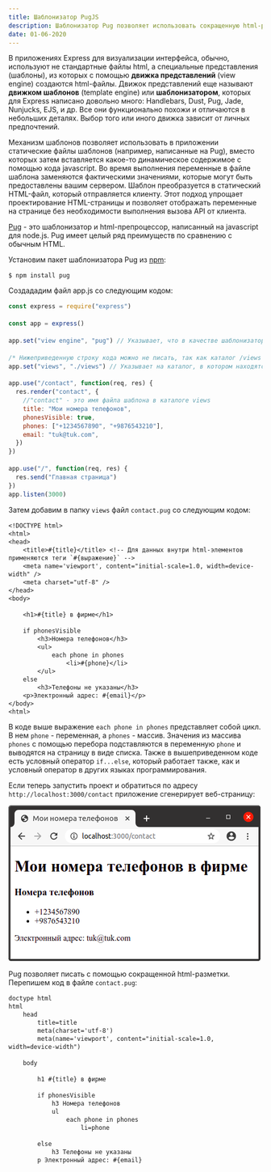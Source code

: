 ```yaml
---
title: Шаблонизатор PugJS
description: Шаблонизатор Pug позволяет использовать сокращенную html-разметку, а также переменные, циклы, условные операторы. Это дает возможность подставлять динамические данные
date: 01-06-2020
---
```


В приложениях Express для визуализации интерфейса, обычно, используют не стандартные файлы html, а специальные представления (шаблоны), из которых с помощью **движка представлений** (view engine) создаются html-файлы. Движок представлений еще называют **движком шаблонов** (template engine) или **шаблонизатором**, которых для Express написано довольно много: Handlebars, Dust, Pug, Jade, Nunjucks, EJS, и др. Все они функционально похожи и отличаются в небольших деталях. Выбор того или иного движка зависит от личных предпочтений.

Механизм шаблонов позволяет использовать в приложении статические файлы шаблонов (например, написанные на Pug), вместо которых затем вставляется какое-то динамическое содержимое с помощью кода javascript. Во время выполнения переменные в файле шаблона заменяются фактическими значениями, которые могут быть предоставлены вашим сервером. Шаблон преобразуется в статический HTML-файл, который отправляется клиенту. Этот подход упрощает проектирование HTML-страницы и позволяет отображать переменные на странице без необходимости выполнения вызова API от клиента.

[Pug](https://pugjs.org/api/getting-started.html) - это шаблонизатор и html-препроцессор, написанный на javascript для node.js. Pug имеет целый ряд преимуществ по сравнению с обычным HTML.

Установим пакет шаблонизатора Pug из [npm](https://www.npmjs.com/):

```
$ npm install pug
```

Создададим файл app.js со следующим кодом:

```js
const express = require("express")

const app = express()

app.set("view engine", "pug") // Указывает, что в качестве шаблонизатора используется Pug

/* Нижеприведенную строку кода можно не писать, так как каталог /views устанавливается по умолчанию. */
app.set("views", "./views") // Указывает на каталог, в котором находятся файлы шаблонов.

app.use("/contact", function(req, res) {
  res.render("contact", {
    //"contact" - это имя файла шаблона в каталоге views
    title: "Мои номера телефонов",
    phonesVisible: true,
    phones: ["+1234567890", "+9876543210"],
    email: "tuk@tuk.com",
  })
})

app.use("/", function(req, res) {
  res.send("Главная страница")
})
app.listen(3000)
```

Затем добавим в папку `views` файл `contact.pug` со следующим кодом:

```pug
<!DOCTYPE html>
<html>
<head>
    <title>#{title}</title> <!-- Для данных внутри html-элементов применяются теги `#{выражение}` -->
    <meta name='viewport', content="initial-scale=1.0, width=device-width" />
    <meta charset="utf-8" />
</head>
<body>

    <h1>#{title} в фирме</h1>

    if phonesVisible
        <h3>Номера телефонов</h3>
        <ul>
            each phone in phones
                <li>#{phone}</li>
        </ul>
    else
        <h3>Телефоны не указаны</h3>
    <p>Электронный адрес: #{email}</p>
</body>
<html>
```

В коде выше выражение `each phone in phones` представляет собой цикл. В нем `phone` - переменная, а `phones` - массив. Значения из массива `phones` с помощью перебора подставляются в переменную `phone` и выводятся на страницу в виде списка. Также в вышеприведенном коде есть условный оператор `if...else`, который работает также, как и условный оператор в других языках программирования.

Если теперь запустить проект и обратиться по адресу `http://localhost:3000/contact` приложение сгенерирует веб-страницу:

![screen](screen.png)

Pug позволяет писать с помощью сокращенной html-разметки. Перепишем код в файле `contact.pug`:

```pug
doctype html
html
	head
		title=title
		meta(charset='utf-8')
		meta(name='viewport', content="initial-scale=1.0, width=device-width")

	body

		h1 #{title} в фирме

		if phonesVisible
			h3 Номера телефонов
			ul
				each phone in phones
					li=phone

		else
			h3 Телефоны не указаны
		p Электронный адрес: #{email}
```

